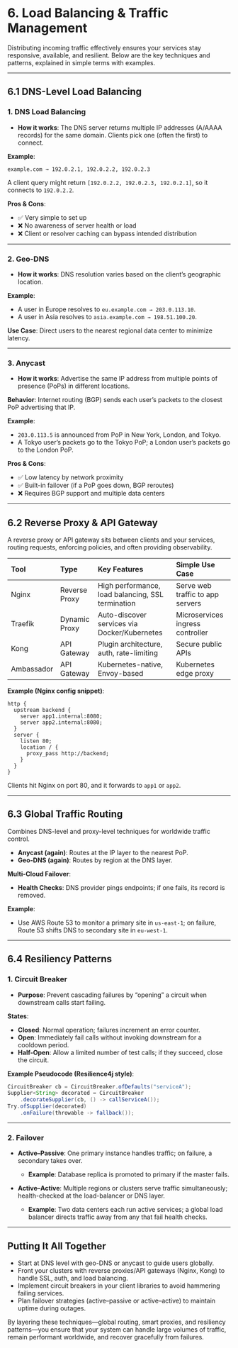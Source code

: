 # 6. Load Balancing & Traffic Management

Distributing incoming traffic effectively ensures your services stay responsive, available, and resilient. Below are the key techniques and patterns, explained in simple terms with examples.

---

## 6.1 DNS-Level Load Balancing

### 1. DNS Load Balancing

- **How it works**: The DNS server returns multiple IP addresses (A/AAAA records) for the same domain. Clients pick one (often the first) to connect.

**Example**:
```text
example.com → 192.0.2.1, 192.0.2.2, 192.0.2.3
```
A client query might return `[192.0.2.2, 192.0.2.3, 192.0.2.1]`, so it connects to `192.0.2.2`.

**Pros & Cons**:
- ✅ Very simple to set up
- ❌ No awareness of server health or load
- ❌ Client or resolver caching can bypass intended distribution

---

### 2. Geo-DNS

- **How it works**: DNS resolution varies based on the client’s geographic location.

**Example**:
- A user in Europe resolves to `eu.example.com → 203.0.113.10`.
- A user in Asia resolves to `asia.example.com → 198.51.100.20`.

**Use Case**: Direct users to the nearest regional data center to minimize latency.

---

### 3. Anycast

- **How it works**: Advertise the same IP address from multiple points of presence (PoPs) in different locations.

**Behavior**: Internet routing (BGP) sends each user’s packets to the closest PoP advertising that IP.

**Example**:
- `203.0.113.5` is announced from PoP in New York, London, and Tokyo.
- A Tokyo user’s packets go to the Tokyo PoP; a London user’s packets go to the London PoP.

**Pros & Cons**:
- ✅ Low latency by network proximity
- ✅ Built-in failover (if a PoP goes down, BGP reroutes)
- ❌ Requires BGP support and multiple data centers

---

## 6.2 Reverse Proxy & API Gateway

A reverse proxy or API gateway sits between clients and your services, routing requests, enforcing policies, and often providing observability.

| Tool | Type | Key Features | Simple Use Case |
|:---|:---|:---|:---|
| Nginx | Reverse Proxy | High performance, load balancing, SSL termination | Serve web traffic to app servers |
| Traefik | Dynamic Proxy | Auto-discover services via Docker/Kubernetes | Microservices ingress controller |
| Kong | API Gateway | Plugin architecture, auth, rate-limiting | Secure public APIs |
| Ambassador | API Gateway | Kubernetes-native, Envoy-based | Kubernetes edge proxy |

**Example (Nginx config snippet)**:
```nginx
http {
  upstream backend {
    server app1.internal:8080;
    server app2.internal:8080;
  }
  server {
    listen 80;
    location / {
      proxy_pass http://backend;
    }
  }
}
```
Clients hit Nginx on port 80, and it forwards to `app1` or `app2`.

---

## 6.3 Global Traffic Routing

Combines DNS-level and proxy-level techniques for worldwide traffic control.

- **Anycast (again)**: Routes at the IP layer to the nearest PoP.
- **Geo-DNS (again)**: Routes by region at the DNS layer.

**Multi-Cloud Failover**:
- **Health Checks**: DNS provider pings endpoints; if one fails, its record is removed.

**Example**:
- Use AWS Route 53 to monitor a primary site in `us-east-1`; on failure, Route 53 shifts DNS to secondary site in `eu-west-1`.

---

## 6.4 Resiliency Patterns

### 1. Circuit Breaker

- **Purpose**: Prevent cascading failures by “opening” a circuit when downstream calls start failing.

**States**:
- **Closed**: Normal operation; failures increment an error counter.
- **Open**: Immediately fail calls without invoking downstream for a cooldown period.
- **Half-Open**: Allow a limited number of test calls; if they succeed, close the circuit.

**Example Pseudocode (Resilience4j style)**:
```java
CircuitBreaker cb = CircuitBreaker.ofDefaults("serviceA");
Supplier<String> decorated = CircuitBreaker
    .decorateSupplier(cb, () -> callServiceA());
Try.ofSupplier(decorated)
    .onFailure(throwable -> fallback());
```

---

### 2. Failover

- **Active–Passive**: One primary instance handles traffic; on failure, a secondary takes over.
  - **Example**: Database replica is promoted to primary if the master fails.

- **Active–Active**: Multiple regions or clusters serve traffic simultaneously; health-checked at the load-balancer or DNS layer.
  - **Example**: Two data centers each run active services; a global load balancer directs traffic away from any that fail health checks.

---

## Putting It All Together

- Start at DNS level with geo-DNS or anycast to guide users globally.
- Front your clusters with reverse proxies/API gateways (Nginx, Kong) to handle SSL, auth, and load balancing.
- Implement circuit breakers in your client libraries to avoid hammering failing services.
- Plan failover strategies (active–passive or active–active) to maintain uptime during outages.

By layering these techniques—global routing, smart proxies, and resiliency patterns—you ensure that your system can handle large volumes of traffic, remain performant worldwide, and recover gracefully from failures.
